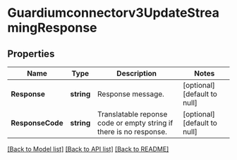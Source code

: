 # Guardiumconnectorv3UpdateStreamingResponse

## Properties
Name | Type | Description | Notes
------------ | ------------- | ------------- | -------------
**Response** | **string** | Response message. | [optional] [default to null]
**ResponseCode** | **string** | Translatable reponse code or empty string if there is no response. | [optional] [default to null]

[[Back to Model list]](../README.md#documentation-for-models) [[Back to API list]](../README.md#documentation-for-api-endpoints) [[Back to README]](../README.md)

